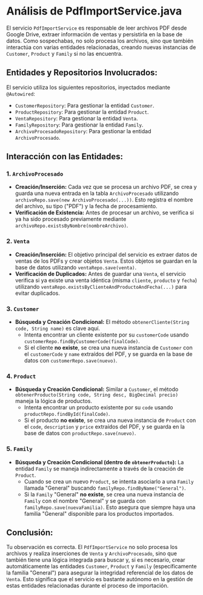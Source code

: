 # Análisis de PdfImportService.java

El servicio `PdfImportService` es responsable de leer archivos PDF desde Google Drive, extraer información de ventas y persistirla en la base de datos. Como sospechabas, no solo procesa los archivos, sino que también interactúa con varias entidades relacionadas, creando nuevas instancias de `Customer`, `Product` y `Family` si no las encuentra.

## Entidades y Repositorios Involucrados:

El servicio utiliza los siguientes repositorios, inyectados mediante `@Autowired`:

*   `CustomerRepository`: Para gestionar la entidad `Customer`.
*   `ProductRepository`: Para gestionar la entidad `Product`.
*   `VentaRepository`: Para gestionar la entidad `Venta`.
*   `FamilyRepository`: Para gestionar la entidad `Family`.
*   `ArchivoProcesadoRepository`: Para gestionar la entidad `ArchivoProcesado`.

## Interacción con las Entidades:

### 1. `ArchivoProcesado`

*   **Creación/Inserción:** Cada vez que se procesa un archivo PDF, se crea y guarda una nueva entrada en la tabla `ArchivoProcesado` utilizando `archivoRepo.save(new ArchivoProcesado(...))`. Esto registra el nombre del archivo, su tipo ("PDF") y la fecha de procesamiento.
*   **Verificación de Existencia:** Antes de procesar un archivo, se verifica si ya ha sido procesado previamente mediante `archivoRepo.existsByNombre(nombreArchivo)`.

### 2. `Venta`

*   **Creación/Inserción:** El objetivo principal del servicio es extraer datos de ventas de los PDFs y crear objetos `Venta`. Estos objetos se guardan en la base de datos utilizando `ventaRepo.save(venta)`.
*   **Verificación de Duplicados:** Antes de guardar una `Venta`, el servicio verifica si ya existe una venta idéntica (misma `cliente`, `producto` y `fecha`) utilizando `ventaRepo.existsByClienteAndProductoAndFecha(...)` para evitar duplicados.

### 3. `Customer`

*   **Búsqueda y Creación Condicional:** El método `obtenerCliente(String code, String name)` es clave aquí.
    *   Intenta encontrar un cliente existente por su `customerCode` usando `customerRepo.findByCustomerCode(finalCode)`.
    *   Si el cliente **no existe**, se crea una nueva instancia de `Customer` con el `customerCode` y `name` extraídos del PDF, y se guarda en la base de datos con `customerRepo.save(nuevo)`.

### 4. `Product`

*   **Búsqueda y Creación Condicional:** Similar a `Customer`, el método `obtenerProducto(String code, String desc, BigDecimal precio)` maneja la lógica de productos.
    *   Intenta encontrar un producto existente por su `code` usando `productRepo.findById(finalCode)`.
    *   Si el producto **no existe**, se crea una nueva instancia de `Product` con el `code`, `description` y `price` extraídos del PDF, y se guarda en la base de datos con `productRepo.save(nuevo)`.

### 5. `Family`

*   **Búsqueda y Creación Condicional (dentro de `obtenerProducto`):** La entidad `Family` se maneja indirectamente a través de la creación de `Product`.
    *   Cuando se crea un nuevo `Product`, se intenta asociarlo a una `Family` llamada "General" buscando `familyRepo.findByName("General")`.
    *   Si la `Family` "General" **no existe**, se crea una nueva instancia de `Family` con el nombre "General" y se guarda con `familyRepo.save(nuevaFamilia)`. Esto asegura que siempre haya una familia "General" disponible para los productos importados.

## Conclusión:

Tu observación es correcta. El `PdfImportService` no solo procesa los archivos y realiza inserciones de `Venta` y `ArchivoProcesado`, sino que también tiene una lógica integrada para buscar y, si es necesario, crear automáticamente las entidades `Customer`, `Product` y `Family` (específicamente la familia "General") para asegurar la integridad referencial de los datos de `Venta`. Esto significa que el servicio es bastante autónomo en la gestión de estas entidades relacionadas durante el proceso de importación.
